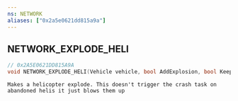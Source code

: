 ```yaml
---
ns: NETWORK
aliases: ["0x2a5e0621dd815a9a"]
---
```

## NETWORK_EXPLODE_HELI

```c
// 0x2A5E0621DD815A9A
void NETWORK_EXPLODE_HELI(Vehicle vehicle, bool AddExplosion, bool KeepDamageEntity, Network network);
```

```
Makes a helicopter explode. This doesn't trigger the crash task on abandoned helis it just blows them up
```
